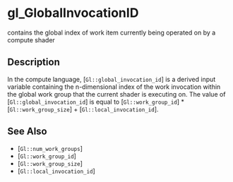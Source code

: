 # gl_GlobalInvocationID
contains the global index of work item currently being operated on by
  a compute shader

## Description
In the compute language, [`Gl::global_invocation_id`] is a derived
  input variable containing the n-dimensional index of the work
  invocation within the global work group that the current shader is
  executing on. The value of [`Gl::global_invocation_id`] is equal to
  [`Gl::work_group_id`] * [`Gl::work_group_size`] +
  [`Gl::local_invocation_id`].

## See Also
- [`Gl::num_work_groups`]
- [`Gl::work_group_id`]
- [`Gl::work_group_size`]
- [`Gl::local_invocation_id`]
